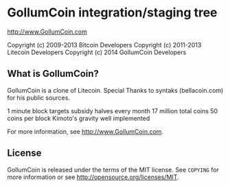 GollumCoin integration/staging tree
================================

http://www.GollumCoin.com

Copyright (c) 2009-2013 Bitcoin Developers
Copyright (c) 2011-2013 Litecoin Developers
Copyright (c) 2014 GollumCoin Developers

What is GollumCoin?
----------------

GollumCoin is a clone of Litecoin. Special Thanks to syntaks (bellacoin.com) for his 
public sources. 

 1 minute block targets
 subsidy halves every month
 17 million total coins
 50 coins per block
 Kimoto's gravity well implemented

For more information, see http://www.GollumCoin.com.

License
-------

GollumCoin is released under the terms of the MIT license. See `COPYING` for more
information or see http://opensource.org/licenses/MIT.
